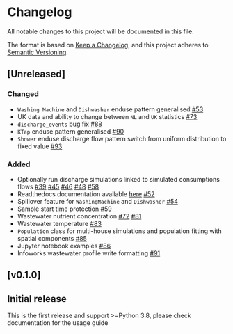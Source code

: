 <!---
Changelog headings can be any of:

Added: for new features.
Changed: for changes in existing functionality.
Deprecated: for soon-to-be removed features.
Removed: for now removed features.
Fixed: for any bug fixes.
Security: in case of vulnerabilities.

Release headings should be of the form:
## [X.Y.Z] - YEAR-MONTH-DAY
-->

# Changelog

All notable changes to this project will be documented in this file.

The format is based on [Keep a Changelog](https://keepachangelog.com/en/1.1.0/),
and this project adheres to [Semantic Versioning](https://semver.org/spec/v2.0.0.html).

## [Unreleased]

### Changed

- `Washing Machine` and `Dishwasher` enduse pattern generalised [#53](https://github.com/KWR-Water/pysimdeum/pull/53)
-  UK data and ability to change between `NL` and `UK` statistics [#73](https://github.com/KWR-Water/pysimdeum/pull/73)
- `discharge_events` bug fix [#88](https://github.com/KWR-Water/pysimdeum/pull/88)
- `KTap` enduse pattern generalised [#90](https://github.com/KWR-Water/pysimdeum/pull/90)
- `Shower` enduse discharge flow pattern switch from uniform distribution to fixed value [#93](https://github.com/KWR-Water/pysimdeum/pull/93)


### Added

- Optionally run discharge simulations linked to simulated consumptions flows [#39](https://github.com/KWR-Water/pysimdeum/pull/39)   [#45](https://github.com/KWR-Water/pysimdeum/pull/45)   [#46](https://github.com/KWR-Water/pysimdeum/pull/46)   [#48](https://github.com/KWR-Water/pysimdeum/pull/48)   [#58](https://github.com/KWR-Water/pysimdeum/pull/58)   
- Readthedocs documentation available [here](https://pysimdeum.readthedocs.io/en/latest/) [#52](https://github.com/KWR-Water/pysimdeum/pull/52)
- Spillover feature for `WashingMachine` and `Dishwasher` [#54](https://github.com/KWR-Water/pysimdeum/pull/54)
- Sample start time protection [#59](https://github.com/KWR-Water/pysimdeum/pull/59)
- Wastewater nutrient concentration [#72](https://github.com/KWR-Water/pysimdeum/pull/72)   [#81](https://github.com/KWR-Water/pysimdeum/pull/81)
- Wastewater temperature [#83](https://github.com/KWR-Water/pysimdeum/pull/83)
- `Population` class for multi-house simulations and population fitting with spatial components [#85](https://github.com/KWR-Water/pysimdeum/pull/85)
- Jupyter notebook examples [#86](https://github.com/KWR-Water/pysimdeum/pull/86)
- Infoworks wastewater profile write formatting [#91](https://github.com/KWR-Water/pysimdeum/pull/91)


## [v0.1.0]

## Initial release

This is the first release and support >=Python 3.8, please check documentation for the usage guide